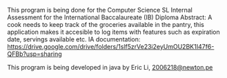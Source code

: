 This program is being done for the Computer Science SL Internal Assessment for the International Baccalaureate (IB) Diploma 
Abstract: A cook needs to keep track of the groceries available in the pantry, this application makes it accesible to log items with features such as expiration date, servings available etc.
IA documentation: https://drive.google.com/drive/folders/1slf5zrVe23i2eyUmOU2BK1I47f6-QFBb?usp=sharing

This program is being developed in java by Eric Li, 2006218@newton.pe

